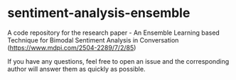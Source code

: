 # sentiment-analysis-ensemble
A code repository for the research paper - An Ensemble Learning based Technique for Bimodal Sentiment Analysis in Conversation (https://www.mdpi.com/2504-2289/7/2/85)

If you have any questions, feel free to open an issue and the corresponding author will answer them as quickly as possible. 
